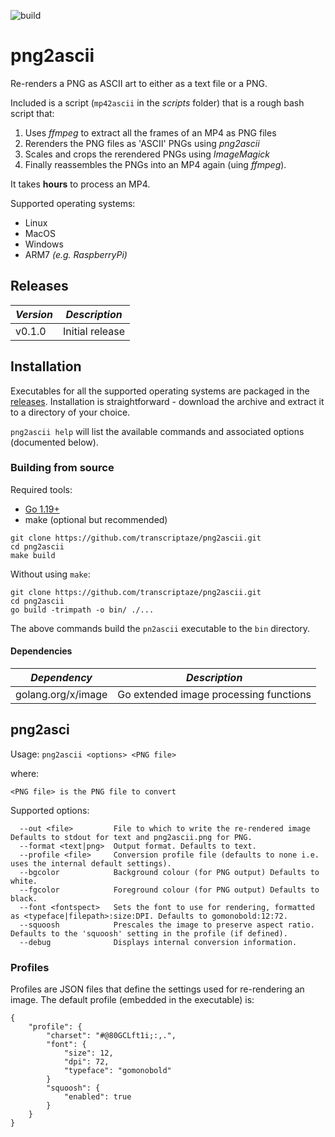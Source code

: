![build](https://github.com/twystd/mp42asc/workflows/build/badge.svg)

# png2ascii

Re-renders a PNG as ASCII art to either as a text file or a PNG.

Included is a script (`mp42ascii` in the _scripts_ folder) that is a rough bash script that:
1. Uses _ffmpeg_ to extract all the frames of an MP4 as PNG files
2. Rerenders the PNG files as 'ASCII' PNGs using _png2ascii_
3. Scales and crops the rerendered PNGs using _ImageMagick_ 
4. Finally  reassembles the PNGs into an MP4 again (uing _ffmpeg_).

It takes **hours** to process an MP4.

Supported operating systems:
- Linux
- MacOS
- Windows
- ARM7 _(e.g. RaspberryPi)_

## Releases

| *Version* | *Description*                                                                             |
| --------- | ----------------------------------------------------------------------------------------- |
| v0.1.0    | Initial release                                                                           |

## Installation

Executables for all the supported operating systems are packaged in the [releases](https://github.com/transcriptaze/pn2ascii/releases). Installation is straightforward - download the archive and extract it to a directory of your choice.

`png2ascii help` will list the available commands and associated options (documented below).

### Building from source

Required tools:
- [Go 1.19+](https://go.dev)
- make (optional but recommended)

```
git clone https://github.com/transcriptaze/png2ascii.git
cd png2ascii
make build
```

Without using `make`:
```
git clone https://github.com/transcriptaze/png2ascii.git
cd png2ascii
go build -trimpath -o bin/ ./...
```

The above commands build the `pn2ascii` executable to the `bin` directory.


#### Dependencies

| *Dependency*                        | *Description*                          |
| ----------------------------------- | ---------------------------------------|
| golang.org/x/image                  | Go extended image processing functions |


## png2asci

Usage: ```png2ascii <options> <PNG file>```

where:
```
<PNG file> is the PNG file to convert
```

Supported options:

```
  --out <file>         File to which to write the re-rendered image Defaults to stdout for text and png2ascii.png for PNG.
  --format <text|png>  Output format. Defaults to text. 
  --profile <file>     Conversion profile file (defaults to none i.e. uses the internal default settings).
  --bgcolor            Background colour (for PNG output) Defaults to white.
  --fgcolor            Foreground colour (for PNG output) Defaults to black.
  --font <fontspect>   Sets the font to use for rendering, formatted as <typeface|filepath>:size:DPI. Defaults to gomonobold:12:72.
  --squoosh            Prescales the image to preserve aspect ratio. Defaults to the 'squoosh' setting in the profile (if defined).
  --debug              Displays internal conversion information.
```

### Profiles

Profiles are JSON files that define the settings used for re-rendering an image. The default profile (embedded in the executable)
is:
```
{
    "profile": {
        "charset": "#@80GCLft1i;:,.",
        "font": {
            "size": 12,
            "dpi": 72,
            "typeface": "gomonobold"
        }
        "squoosh": {
            "enabled": true
        }
    }
}
```